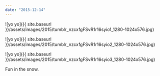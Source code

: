 ```yaml
---
date: "2015-12-14"
---
```


![yo yo]({{ site.baseurl }}/assets/images/2015/tumblr_nzcxfgFSvR1r16syio1_1280-1024x576.jpg)

![yo yo]({{ site.baseurl }}/assets/images/2015/tumblr_nzcxfgFSvR1r16syio2_1280-1024x576.jpg)

![yo yo]({{ site.baseurl }}/assets/images/2015/tumblr_nzcxfgFSvR1r16syio3_1280-1024x576.jpg)

Fun in the snow.
